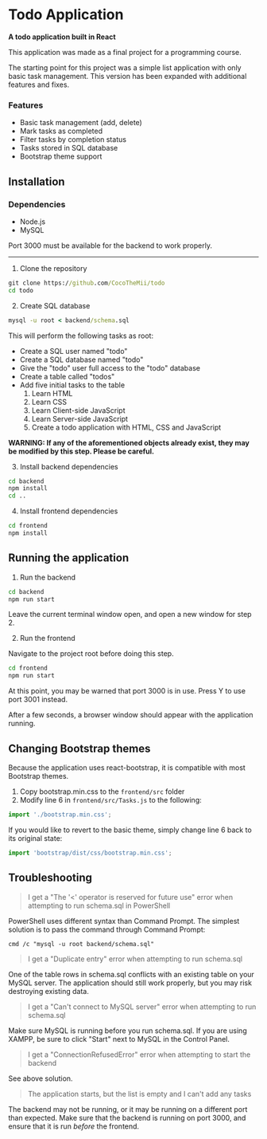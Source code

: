 # Todo Application

**A todo application built in React**

This application was made as a final project for a programming course.

The starting point for this project was a simple list application with only basic task management. This version has been expanded with additional features and fixes.

### Features

* Basic task management (add, delete)
* Mark tasks as completed
* Filter tasks by completion status
* Tasks stored in SQL database
* Bootstrap theme support

## Installation

### Dependencies

* Node.js
* MySQL

Port 3000 must be available for the backend to work properly.

---

1. Clone the repository
```cmd
git clone https://github.com/CocoTheMii/todo
cd todo
```

2. Create SQL database
```cmd
mysql -u root < backend/schema.sql
```
This will perform the following tasks as root:

  * Create a SQL user named "todo"
  * Create a SQL database named "todo"
  * Give the "todo" user full access to the "todo" database
  * Create a table called "todos"
  * Add five initial tasks to the table
    1. Learn HTML
    2. Learn CSS
    3. Learn Client-side JavaScript
    4. Learn Server-side JavaScript
    5. Create a todo application with HTML, CSS and JavaScript

**WARNING: If any of the aforementioned objects already exist, they may be modified by this step. Please be careful.**

3. Install backend dependencies
```cmd
cd backend
npm install
cd ..
```

4. Install frontend dependencies
```cmd
cd frontend
npm install
```

## Running the application
1. Run the backend

```cmd
cd backend
npm run start
```
Leave the current terminal window open, and open a new window for step 2.

2. Run the frontend

Navigate to the project root before doing this step.

```cmd
cd frontend
npm run start
```
At this point, you may be warned that port 3000 is in use. Press Y to use port 3001 instead.

After a few seconds, a browser window should appear with the application running.

## Changing Bootstrap themes

Because the application uses react-bootstrap, it is compatible with most Bootstrap themes.

1. Copy bootstrap.min.css to the `frontend/src` folder
2. Modify line 6 in `frontend/src/Tasks.js` to the following:

```js
import './bootstrap.min.css';
```

If you would like to revert to the basic theme, simply change line 6 back to its original state:

```js
import 'bootstrap/dist/css/bootstrap.min.css';
```

## Troubleshooting

> I get a "The '<' operator is reserved for future use" error when attempting to run schema.sql in PowerShell

PowerShell uses different syntax than Command Prompt. The simplest solution is to pass the command through Command Prompt:

```pwsh
cmd /c "mysql -u root backend/schema.sql"
```

> I get a "Duplicate entry" error when attempting to run schema.sql

One of the table rows in schema.sql conflicts with an existing table on your MySQL server. The application should still work properly, but you may risk destroying existing data.

> I get a "Can't connect to MySQL server" error when attempting to run schema.sql

Make sure MySQL is running before you run schema.sql. If you are using XAMPP, be sure to click "Start" next to MySQL in the Control Panel.

> I get a "ConnectionRefusedError" error when attempting to start the backend

See above solution.

> The application starts, but the list is empty and I can't add any tasks

The backend may not be running, or it may be running on a different port than expected. Make sure that the backend is running on port 3000, and ensure that it is run *before* the frontend.